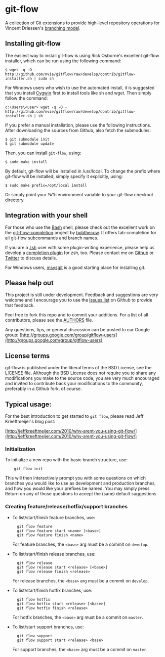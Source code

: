 git-flow
========
A collection of Git extensions to provide high-level repository operations
for Vincent Driessen's [branching model](http://nvie.com/git-model "original
blog post").


Installing git-flow
-------------------
The easiest way to install git-flow is using Rick Osborne's excellent
git-flow installer, which can be run using the following command:

	$ wget -q -O - http://github.com/nvie/gitflow/raw/develop/contrib/gitflow-installer.sh | sudo sh

For Windows users who wish to use the automated install, it is suggested that you install [Cygwin](http://www.cygwin.com/)
first to install tools like sh and wget. Then simply follow the command:

	c:\Users\<user> wget -q -O - http://github.com/nvie/gitflow/raw/develop/contrib/gitflow-installer.sh | sh

If you prefer a manual installation, please use the following instructions.
After downloading the sources from Github, also fetch the submodules:

	$ git submodule init
	$ git submodule update

Then, you can install `git-flow`, using:

	$ sudo make install

By default, git-flow will be installed in /usr/local. To change the prefix
where git-flow will be installed, simply specify it explicitly, using:

	$ sudo make prefix=/opt/local install

Or simply point your `PATH` environment variable to your git-flow checkout
directory.


Integration with your shell
---------------------------
For those who use the [Bash](http://www.gnu.org/software/bash/) shell, please
check out the excellent work on the
[git-flow-completion](http://github.com/bobthecow/git-flow-completion) project
by [bobthecow](http://github.com/bobthecow). It offers tab-completion for all
git-flow subcommands and branch names.

If you are a [zsh](http://www.zsh.org) user with some plugin-writing
experience, please help us develop a
[completion plugin](http://github.com/bobthecow/git-flow-completion/issues#issue/1)
for zsh, too.  Please contact me on [Github](http://github.com/inbox/new/nvie)
or [Twitter](http://twitter.com/nvie) to discuss details.

For Windows users, [msysgit](http://code.google.com/p/msysgit/) is a good starting place for installing git.


Please help out
---------------
This project is still under development. Feedback and suggestions are very
welcome and I encourage you to use the [Issues
list](http://github.com/nvie/gitflow/issues) on Github to provide that
feedback.

Feel free to fork this repo and to commit your additions. For a list of all
contributors, please see the [AUTHORS](AUTHORS) file.

Any questions, tips, or general discussion can be posted to our Google group:
[http://groups.google.com/group/gitflow-users](http://groups.google.com/group/gitflow-users)


License terms
-------------
git-flow is published under the liberal terms of the BSD License, see the
[LICENSE](LICENSE) file. Although the BSD License does not require you to share
any modifications you make to the source code, you are very much encouraged and
invited to contribute back your modifications to the community, preferably
in a Github fork, of course.


Typical usage:
--------------
For the best introduction to get started to `git flow`, please read Jeff
Kreeftmeijer's blog post:

[http://jeffkreeftmeijer.com/2010/why-arent-you-using-git-flow/](http://jeffkreeftmeijer.com/2010/why-arent-you-using-git-flow/)


### Initialization

To initialize a new repo with the basic branch structure, use:
  
		git flow init
  
This will then interactively prompt you with some questions on which branches
you would like to use as development and production branches, and how you
would like your prefixes be named. You may simply press Return on any of
those questions to accept the (sane) default suggestions.


### Creating feature/release/hotfix/support branches

* To list/start/finish feature branches, use:
  
  		git flow feature
  		git flow feature start <name> [<base>]
  		git flow feature finish <name>
  
  For feature branches, the `<base>` arg must be a commit on `develop`.

* To list/start/finish release branches, use:
  
  		git flow release
  		git flow release start <release> [<base>]
  		git flow release finish <release>
  
  For release branches, the `<base>` arg must be a commit on `develop`.
  
* To list/start/finish hotfix branches, use:
  
  		git flow hotfix
  		git flow hotfix start <release> [<base>]
  		git flow hotfix finish <release>
  
  For hotfix branches, the `<base>` arg must be a commit on `master`.

* To list/start support branches, use:
  
  		git flow support
  		git flow support start <release> <base>
  
  For support branches, the `<base>` arg must be a commit on `master`.

